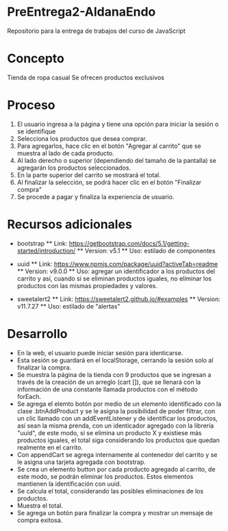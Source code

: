 # PreEntrega2-AldanaEndo

Repositorio para la entrega de trabajos del curso de JavaScript

# Concepto

Tienda de ropa casual
Se ofrecen productos exclusivos

# Proceso

1. El usuario ingresa a la página y tiene una opción para iniciar la sesión o se identifique
2. Selecciona los productos que desea comprar.
3. Para agregarlos, hace clic en el botón "Agregar al carrito" que se muestra al lado de cada producto.
4. Al lado derecho o superior (dependiendo del tamaño de la pantalla) se agregarán los productos seleccionados.
5. En la parte superior del carrito se mostrará el total.
6. Al finalizar la selección, se podrá hacer clic en el botón "Finalizar compra"
7. Se procede a pagar y finaliza la experiencia de usuario.

# Recursos adicionales

- bootstrap
  ** Link: https://getbootstrap.com/docs/5.1/getting-started/introduction/
  ** Version: v5.1
  \*\* Uso: estilado de componentes

- uuid
  ** Link: https://www.npmjs.com/package/uuid?activeTab=readme
  ** Version: v9.0.0
  \*\* Uso: agregar un identificador a los productos del carrito y así, cuando si se eliminan productos iguales, no eliminar los productos con las mismas propiedades y valores.

* sweetalert2
  ** Link: https://sweetalert2.github.io/#examples
  ** Version: v11.7.27
  \*\* Uso: estilado de "alertas"

# Desarrollo

- En la web, el usuario puede iniciar sesión para identicarse.
- Esta sesión se guardará en el localStorage, cerrando la sesión solo al finalizar la compra.
- Se muestra la página de la tienda con 9 productos que se ingresan a través de la creación de un arreglo (cart []), que se llenará con la información de una constante llamada productos con el método forEach.
- Se agrega el elemto botón por medio de un elemento identificado con la clase .btnAddProduct y se le asigna la posibilidad de poder filtrar, con un clic llamado con un addEventListener y de identificar los productos, así sean la misma prenda, con un identicador agregado con la librería "uuid", de este modo, si se elimina un producto X y existiese más productos iguales, el total siga considerando los productos que quedan realmente en el carrito.
- Con appendCart se agrega internamente al contenedor del carrito y se le asigna una tarjeta agregada con bootstrap.
- Se crea un elemento button por cada producto agregado al carrito, de este modo, se podrán eliminar los productos. Estos elementos mantienen la identificación con uuid.
- Se calcula el total, considerando las posibles eliminaciones de los productos.
- Muestra el total.
- Se agrega un botón para finalizar la compra y mostrar un mensaje de compra exitosa.
